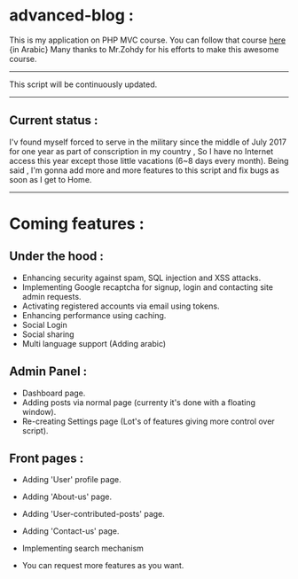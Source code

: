 # advanced-blog :

This is my application on PHP MVC course.
You can follow that course [here](https://www.youtube.com/playlist?list=PLGO8ntvxgiZPZBHUGED6ItUujXylNGpMH) {in Arabic}
Many thanks to Mr.Zohdy for his efforts to make this awesome course.

------------------------------------------------------------------------------------
This script will be continuously updated.

------------------------------------------------------------------------------------

## Current status :
I'v found myself forced to serve in the military since the middle of July 2017 for one year as part of conscription in my country , So I have no Internet access this year except those little vacations (6~8 days every month).
Being said , I'm gonna add more and more features to this script and fix bugs as soon as I get to Home.

------------------------------------------------------------------------------------

# Coming features :

## Under the hood :
- Enhancing security against spam, SQL injection and XSS attacks.
- Implementing Google recaptcha for signup, login and contacting site admin requests.
- Activating registered accounts via email using tokens.
- Enhancing performance using caching.
- Social Login
- Social sharing
- Multi language support (Adding arabic)

## Admin Panel :
- Dashboard page.
- Adding posts via normal page (currenty it's done with a floating window).
- Re-creating Settings page (Lot's of features giving more control over script).

## Front pages :
- Adding 'User' profile page.
- Adding 'About-us' page.
- Adding 'User-contributed-posts' page.
- Adding 'Contact-us' page.
- Implementing search mechanism

- You can request more features as you want.











